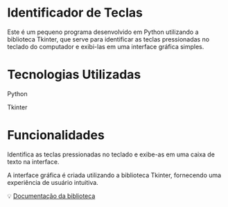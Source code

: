 # Identificador de Teclas
Este é um pequeno programa desenvolvido em Python utilizando a biblioteca Tkinter, que serve para identificar as teclas pressionadas no teclado do computador e exibi-las em uma interface gráfica simples.

# Tecnologias Utilizadas
Python

Tkinter

# Funcionalidades
Identifica as teclas pressionadas no teclado e exibe-as em uma caixa de texto na interface.

A interface gráfica é criada utilizando a biblioteca Tkinter, fornecendo uma experiência de usuário intuitiva.

💡 [Documentação da biblioteca](https://docs.python.org/pt-br/3/library/tkinter.html)
